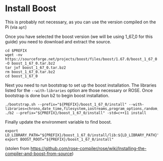 # Install Boost
This is probably not necessary, as you can use the version compiled on the Pi (via `apt`)

Once you have selected the boost version (we will be using 1_67_0 for this guide) you need to download and extract the source.
```
cd $PREFIX
wget -nv https://sourceforge.net/projects/boost/files/boost/1.67.0/boost_1_67_0.tar.bz2/download -O boost_1_67_0.tar.bz2
tar jxf boost_1_67_0.tar.bz2
rm boost_1_67_0.tar.bz2
cd boost_1_67_0
```
Next you need to run bootstrap to set up the boost installation. The libraries listed for the `--with-libraries` option are those necessary or ROSE. Once bootstrap is done bun b2 to begin boost installation.
```
./bootstrap.sh --prefix="${PREFIX}/boost_1_67_0/install" --with-libraries=chrono,date_time,filesystem,iostreams,program_options,random,regex,serialization,signals,system,thread,wave
./b2 --prefix="${PREFIX}/boost_1_67_0/install" -std=c++11 install
```
Finally update the environment variable to find boost.
```
export LD_LIBRARY_PATH="${PREFIX}/boost_1_67_0/install/lib:${LD_LIBRARY_PATH}"
export BOOST_ROOT="${PREFIX}/boost_1_67_0/install"
```

(stolen from https://github.com/rose-compiler/rose/wiki/Installing-the-compiler-and-boost-from-source)
